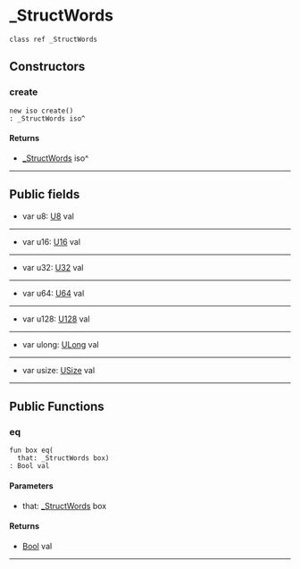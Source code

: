 # _StructWords

```pony
class ref _StructWords
```

## Constructors

### create

```pony
new iso create()
: _StructWords iso^
```

#### Returns

* [_StructWords](serialise-_StructWords) iso^

---

## Public fields

* var u8: [U8](builtin-U8) val

---

* var u16: [U16](builtin-U16) val

---

* var u32: [U32](builtin-U32) val

---

* var u64: [U64](builtin-U64) val

---

* var u128: [U128](builtin-U128) val

---

* var ulong: [ULong](builtin-ULong) val

---

* var usize: [USize](builtin-USize) val

---

## Public Functions

### eq

```pony
fun box eq(
  that: _StructWords box)
: Bool val
```
#### Parameters

*   that: [_StructWords](serialise-_StructWords) box

#### Returns

* [Bool](builtin-Bool) val

---

